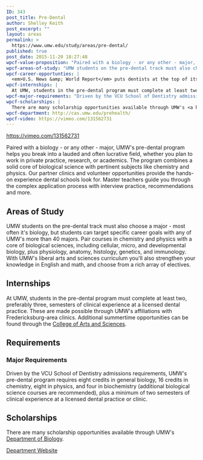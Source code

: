 ```yaml
---
ID: 343
post_title: Pre-Dental
author: Shelley Keith
post_excerpt: ""
layout: areas
permalink: >
  https://www.umw.edu/study/areas/pre-dental/
published: true
post_date: 2015-11-20 18:27:48
wpcf-value-proposition: "Paired with a biology - or any other - major, UMW's pre-dental program helps you break into a lauded and often lucrative field, whether you plan to work in private practice, research, or academics. The program combines a solid core of biological science with pertinent subjects like chemistry and physics. Our partner clinics and volunteer opportunities provide the hands-on experience dental schools look for. Master teachers guide you through the complex application process with interview practice, recommendations and more."
wpcf-areas-of-study: "UMW students on the pre-dental track must also choose a major - most often it's biology, but students can target specific career goals with any of UMW's more than 40 majors. Pair courses in chemistry and physics with a core of biological sciences, including cellular, micro, and developmental biology, plus physiology, anatomy, histology, genetics, and immunology. With UMW's liberal arts and sciences curriculum you'll also strengthen your knowledge in English and math, and choose from a rich array of electives."
wpcf-career-opportunties: |
  <em>U.S. News &amp; World Report</em> puts dentists at the top of its annual list of 100 Best Jobs. UMW's pre-dental track prepares you for a successful journey through dental school and puts you on the road towards a rewarding career in private practice or in a wide range og clinical, research, and academic professions. Prepare to become a dental assistant, hygienist, or lab technician, or join our alums who've gone all the way, like <a href="http://theresacrawleydentist.com">Dr. Theresa Young Crawley</a> '77.
wpcf-internships: |
  At UMW, students in the pre-dental program must complete at least two, preferably three, semesters of clinical experience at a licensed dental practice. These are made possible through UMW's affiliations with Fredericksburg-area clinics. Additional summertime opportunities can be found through the <a href="http://cas.umw.edu/premed/summeropportunities">College of Arts and Sciences</a>.
wpcf-major-requirements: "Driven by the VCU School of Dentistry admissions requirements, UMW's pre-dental program requires eight credits in general biology, 16 credits in chemistry, eight in physics, and four in biochemistry (additional biological science courses are recommended), plus a minimum of two semesters of clinical experience at a licensed dental practice or clinic."
wpcf-scholarships: |
  There are many scholarship opportunities available through UMW's <a href="http://cas.umw.edu/biology/awards-scholarships/">Department of Biology</a>.
wpcf-department: http://cas.umw.edu/prehealth/
wpcf-video: https://vimeo.com/131562731
---
```


<!-- End Types Custom Fields -->
<!-- Types Custom Fields: -->

<!-- video -->
https://vimeo.com/131562731
<!-- End video -->

<!-- value-proposition -->
Paired with a biology - or any other - major, UMW's pre-dental program helps you break into a lauded and often lucrative field, whether you plan to work in private practice, research, or academics. The program combines a solid core of biological science with pertinent subjects like chemistry and physics. Our partner clinics and volunteer opportunities provide the hands-on experience dental schools look for. Master teachers guide you through the complex application process with interview practice, recommendations and more.
<!-- End value-proposition -->

<!-- areas-of-study -->
<h2>Areas of Study</h2>UMW students on the pre-dental track must also choose a major - most often it's biology, but students can target specific career goals with any of UMW's more than 40 majors. Pair courses in chemistry and physics with a core of biological sciences, including cellular, micro, and developmental biology, plus physiology, anatomy, histology, genetics, and immunology. With UMW's liberal arts and sciences curriculum you'll also strengthen your knowledge in English and math, and choose from a rich array of electives.
<!-- End areas-of-study -->

<!-- internships -->
<h2>Internships</h2>At UMW, students in the pre-dental program must complete at least two, preferably three, semesters of clinical experience at a licensed dental practice. These are made possible through UMW's affiliations with Fredericksburg-area clinics. Additional summertime opportunities can be found through the <a href="http://cas.umw.edu/premed/summeropportunities">College of Arts and Sciences</a>.
<!-- End internships -->

<!-- requirements -->
<h2>Requirements</h2>
<!-- major-requirements -->
<h3>Major Requirements</h3>Driven by the VCU School of Dentistry admissions requirements, UMW's pre-dental program requires eight credits in general biology, 16 credits in chemistry, eight in physics, and four in biochemistry (additional biological science courses are recommended), plus a minimum of two semesters of clinical experience at a licensed dental practice or clinic.
<!-- End major-requirements -->

<!-- End requirements -->

<!-- scholarships -->
<h2>Scholarships</h2>There are many scholarship opportunities available through UMW's <a href="http://cas.umw.edu/biology/awards-scholarships/">Department of Biology</a>.
<!-- End scholarships -->

<!-- department -->
<a href="http://cas.umw.edu/prehealth/" class="button">Department Website</a>
<!-- End department -->

<!-- End Types Custom Fields -->
